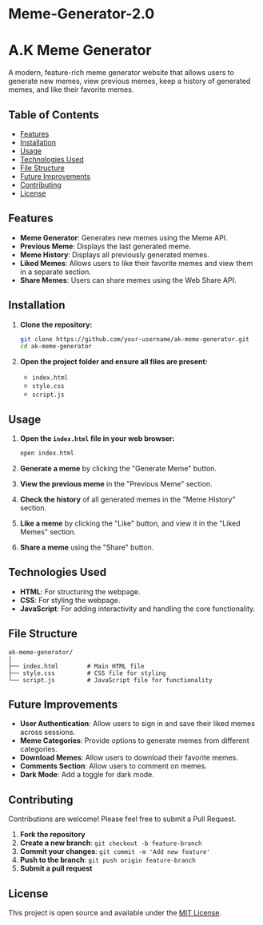 ﻿# Meme-Generator-2.0


# A.K Meme Generator

A modern, feature-rich meme generator website that allows users to generate new memes, view previous memes, keep a history of generated memes, and like their favorite memes. 

## Table of Contents

- [Features](#features)
- [Installation](#installation)
- [Usage](#usage)
- [Technologies Used](#technologies-used)
- [File Structure](#file-structure)
- [Future Improvements](#future-improvements)
- [Contributing](#contributing)
- [License](#license)

## Features

- **Meme Generator**: Generates new memes using the Meme API.
- **Previous Meme**: Displays the last generated meme.
- **Meme History**: Displays all previously generated memes.
- **Liked Memes**: Allows users to like their favorite memes and view them in a separate section.
- **Share Memes**: Users can share memes using the Web Share API.

## Installation

1. **Clone the repository:**

   ```sh
   git clone https://github.com/your-username/ak-meme-generator.git
   cd ak-meme-generator
   ```

2. **Open the project folder and ensure all files are present:**

   - `index.html`
   - `style.css`
   - `script.js`

## Usage

1. **Open the `index.html` file in your web browser:**

   ```sh
   open index.html
   ```

2. **Generate a meme** by clicking the "Generate Meme" button.

3. **View the previous meme** in the "Previous Meme" section.

4. **Check the history** of all generated memes in the "Meme History" section.

5. **Like a meme** by clicking the "Like" button, and view it in the "Liked Memes" section.

6. **Share a meme** using the "Share" button.

## Technologies Used

- **HTML**: For structuring the webpage.
- **CSS**: For styling the webpage.
- **JavaScript**: For adding interactivity and handling the core functionality.

## File Structure

```
ak-meme-generator/
│
├── index.html        # Main HTML file
├── style.css         # CSS file for styling
└── script.js         # JavaScript file for functionality
```

## Future Improvements

- **User Authentication**: Allow users to sign in and save their liked memes across sessions.
- **Meme Categories**: Provide options to generate memes from different categories.
- **Download Memes**: Allow users to download their favorite memes.
- **Comments Section**: Allow users to comment on memes.
- **Dark Mode**: Add a toggle for dark mode.

## Contributing

Contributions are welcome! Please feel free to submit a Pull Request.

1. **Fork the repository**
2. **Create a new branch**: `git checkout -b feature-branch`
3. **Commit your changes**: `git commit -m 'Add new feature'`
4. **Push to the branch**: `git push origin feature-branch`
5. **Submit a pull request**

## License

This project is open source and available under the [MIT License](LICENSE).
